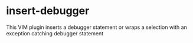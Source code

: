 # insert-debugger
This VIM plugin inserts a debugger statement or wraps a selection with an exception catching debugger statement 

